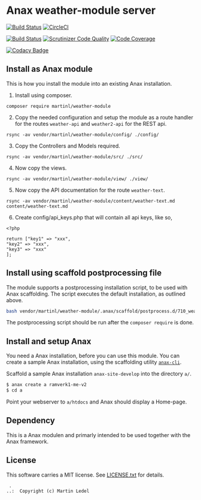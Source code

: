 Anax weather-module server
==================================

[![Build Status](https://travis-ci.org/MartinLedel/ramverk1-module.svg?branch=master)](https://travis-ci.org/MartinLedel/ramverk1-module)
[![CircleCI](https://circleci.com/gh/MartinLedel/ramverk1-module.svg?style=svg)](https://circleci.com/gh/MartinLedel/ramverk1-module)

[![Build Status](https://scrutinizer-ci.com/g/MartinLedel/ramverk1-module/badges/build.png?b=master)](https://scrutinizer-ci.com/g/MartinLedel/ramverk1-module/build-status/master)
[![Scrutinizer Code Quality](https://scrutinizer-ci.com/g/MartinLedel/ramverk1-module/badges/quality-score.png?b=master)](https://scrutinizer-ci.com/g/MartinLedel/ramverk1-module/?branch=master)
[![Code Coverage](https://scrutinizer-ci.com/g/MartinLedel/ramverk1-module/badges/coverage.png?b=master)](https://scrutinizer-ci.com/g/MartinLedel/ramverk1-module/?branch=master)

[![Codacy Badge](https://api.codacy.com/project/badge/Grade/c702bccb174a44e7800f444e91fe157b)](https://www.codacy.com/manual/MartinLedel/ramverk1-module?utm_source=github.com&amp;utm_medium=referral&amp;utm_content=MartinLedel/ramverk1-module&amp;utm_campaign=Badge_Grade)

Install as Anax module
------------------------------------

This is how you install the module into an existing Anax installation.

1.  Install using composer.

```
composer require martinl/weather-module
```

2.  Copy the needed configuration and setup the module as a route handler for the routes `weather-api` and `weather2-api` for the REST api.

```
rsync -av vendor/martinl/weather-module/config/ ./config/
```

3.  Copy the Controllers and Models required.

```
rsync -av vendor/martinl/weather-module/src/ ./src/
```

4.  Now copy the views.

```
rsync -av vendor/martinl/weather-module/view/ ./view/
```

5.  Now copy the API documentation for the route `weather-text`.

```
rsync -av vendor/martinl/weather-module/content/weather-text.md content/weather-text.md
```

6.  Create config/api_keys.php that will contain all api keys, like so,

```
<?php

return ["key1" => "xxx",
"key2" => "xxx",
"key3" => "xxx"
];
```

Install using scaffold postprocessing file
------------------------------------

The module supports a postprocessing installation script, to be used with Anax scaffolding. The script executes the default installation, as outlined above.

```bash
bash vendor/martinl/weather-module/.anax/scaffold/postprocess.d/710_weather_module.bash
```

The postprocessing script should be run after the `composer require` is done.

Install and setup Anax
------------------------------------

You need a Anax installation, before you can use this module. You can create a sample Anax installation, using the scaffolding utility [`anax-cli`](https://github.com/canax/anax-cli).

Scaffold a sample Anax installation `anax-site-develop` into the directory `a/`.

```bash
$ anax create a ramverk1-me-v2
$ cd a
```

Point your webserver to `a/htdocs` and Anax should display a Home-page.

Dependency
------------------

This is a Anax modulen and primarly intended to be used together with the Anax framework.

License
------------------

This software carries a MIT license. See [LICENSE.txt](LICENSE.txt) for details.

```text
 .  
..:  Copyright (c) Martin Ledel
```

